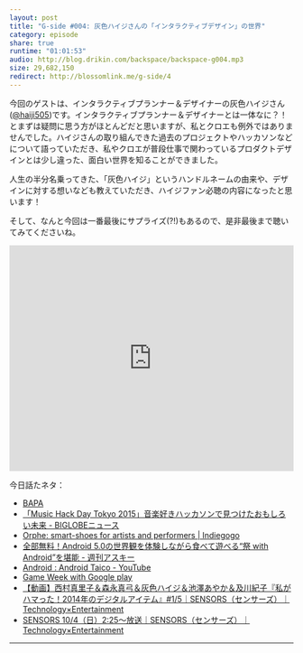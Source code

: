```yaml
---
layout: post
title: "G-side #004: 灰色ハイジさんの「インタラクティブデザイン」の世界"
category: episode
share: true
runtime: "01:01:53"
audio: http://blog.drikin.com/backspace/backspace-g004.mp3
size: 29,682,150
redirect: http://blossomlink.me/g-side/4
---
```

<div class="sqs-block html-block sqs-block-html" data-block-type="2" id="block-8a2b6471349157f07796"><div class="sqs-block-content"><p>今回のゲストは、インタラクティブプランナー＆デザイナーの灰色ハイジさん(<a target="_blank" href="https://twitter.com/haiji505">@haiji505</a>)です。インタラクティブプランナー＆デザイナーとは一体なに？！とまずは疑問に思う方がほとんどだと思いますが、私とクロエも例外ではありませんでした。ハイジさんの取り組んできた過去のプロジェクトやハッカソンなどについて語っていただき、私やクロエが普段仕事で関わっているプロダクトデザインとは少し違った、面白い世界を知ることができました。</p><p>人生の半分名乗ってきた、「灰色ハイジ」というハンドルネームの由来や、デザインに対する想いなども教えていただき、ハイジファン必聴の内容になったと思います！</p><p>そして、なんと今回は一番最後にサプライズ(?!)もあるので、是非最後まで聴いてみてくださいね。</p></div></div><div class="sqs-block embed-block sqs-block-embed" data-block-json="{&quot;hSize&quot;:null,&quot;floatDir&quot;:null,&quot;url&quot;:&quot;https://soundcloud.com/backspacefm/backspacefm-g004/s-vtphw&quot;,&quot;version&quot;:1,&quot;type&quot;:&quot;rich&quot;,&quot;height&quot;:400,&quot;width&quot;:&quot;100%&quot;,&quot;title&quot;:&quot;backspace.fm G004 by drikin&quot;,&quot;description&quot;:&quot;&quot;,&quot;html&quot;:&quot;<iframe width=\&quot;100%\&quot; height=\&quot;400\&quot; scrolling=\&quot;no\&quot; frameborder=\&quot;no\&quot; src=\&quot;https://w.soundcloud.com/player/?visual=true&amp;amp;url=https%3A%2F%2Fapi.soundcloud.com%2Ftracks%2F233547952&amp;amp;show_artwork=true&amp;amp;callback=YUI.Env.JSONP.yui_3_17_2_1_1447799163963_72938&amp;amp;secret_token=s-vtphw&amp;amp;wmode=opaque\&quot;></iframe>&quot;,&quot;authorName&quot;:&quot;drikin&quot;,&quot;authorUrl&quot;:&quot;https://soundcloud.com/backspacefm&quot;,&quot;providerName&quot;:&quot;SoundCloud&quot;,&quot;providerUrl&quot;:&quot;http://soundcloud.com&quot;,&quot;thumbnailUrl&quot;:&quot;http://i1.sndcdn.com/artworks-000136501516-r74at1-t500x500.jpg&quot;,&quot;resolveObject&quot;:&quot;Audio&quot;,&quot;resolvedBy&quot;:&quot;soundcloud&quot;,&quot;resolved&quot;:true}" data-block-type="22" id="block-yui_3_17_2_1_1447799163963_71870"><div id="yui_3_17_2_1_1447883444315_151" class="sqs-block-content"><div class="intrinsic" style="max-width:100%"><div class="embed-block-wrapper embed-block-provider-SoundCloud" style="padding-bottom:Infinity%;"><iframe scrolling="no" data-image-dimensions="0x400" src="https://w.soundcloud.com/player/?visual=true&amp;url=https%3A%2F%2Fapi.soundcloud.com%2Ftracks%2F233547952&amp;show_artwork=true&amp;callback=YUI.Env.JSONP.yui_3_17_2_1_1447799163963_72938&amp;secret_token=s-vtphw&amp;wmode=opaque" data-embed="true" frameborder="no" height="400" width="100%"></iframe></div></div></div></div><div class="sqs-block html-block sqs-block-html" data-block-type="2" id="block-yui_3_17_2_1_1447799163963_71955"><div class="sqs-block-content"><p id="yui_3_17_2_1_1447799163963_71938">今日話たネタ：</p></div></div><div class="sqs-block code-block sqs-block-code" data-block-type="23" id="block-yui_3_17_2_1_1447799163963_18383"><div class="sqs-block-content"><ul>
<li><a href="http://bapa.ac/">BAPA</a></li>
<li><a href="http://news.biglobe.ne.jp/it/0916/giz_150916_3232652961.html">「Music Hack Day Tokyo 2015」音楽好きハッカソンで見つけたおもしろい未来 - BIGLOBEニュース</a></li>
<li><a href="https://www.indiegogo.com/projects/orphe-smart-shoes-for-artists-and-performers#/">Orphe: smart-shoes for artists and performers | Indiegogo</a></li>
<li><a href="http://weekly.ascii.jp/elem/000/000/347/347119/">全部無料！Android 5.0の世界観を体験しながら食べて遊べる“祭 with Android”を堪能 - 週刊アスキー</a></li>
<li><a href="https://www.youtube.com/watch?v=JPXl-a8L7Go">Android : Android Taico - YouTube</a></li>
<li><a href="https://gameweek.withgoogle.com/2014/">Game Week with Google play</a></li>
<li><a href="http://www.sensors.jp/salon/201415.html">【動画】西村真里子＆森永真弓＆灰色ハイジ＆池澤あやか＆及川紀子『私がハマった！2014年のデジタルアイテム』#1/5｜SENSORS（センサーズ）｜Technology×Entertainment</a></li>
<li><a href="http://www.sensors.jp/post/sensors_104235.html">SENSORS 10/4（日）2:25～放送｜SENSORS（センサーズ）｜Technology×Entertainment</a></li>
</ul></div></div><div class="sqs-block horizontalrule-block sqs-block-horizontalrule" data-block-type="47" id="block-yui_3_17_2_1_1447799163963_73623"><div class="sqs-block-content"><hr></div></div><div class="sqs-block html-block sqs-block-html" data-block-type="2" id="block-yui_3_17_2_1_1447799163963_18471"><div class="sqs-block-content"><p id="yui_3_17_2_1_1447799163963_18454"><br></p></div></div>
